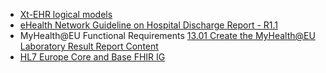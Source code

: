 


* [Xt-EHR logical models](https://build.fhir.org/ig/Xt-EHR/xt-ehr-common/useCaseHospitalDischargeReport.html)
* [eHealth Network Guideline on Hospital Discharge Report - R1.1](https://health.ec.europa.eu/system/files/2024-01/ehn_hdr_guidelines_en.pdf)
* MyHealth@EU Functional Requirements [13.01 Create the MyHealth@EU Laboratory Result Report Content](https://webgate.ec.europa.eu/fpfis/wikis/display/EHDSI/13.01+Create+the+MyHealth@EU+Laboratory+Result+Report+Content)
* [HL7 Europe Core and Base FHIR IG](https://hl7.eu/fhir/base)




